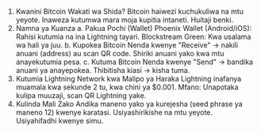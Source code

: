 1. Kwanini Bitcoin Wakati wa Shida?
Bitcoin haiwezi kuchukuliwa na mtu yeyote.
Inaweza kutumwa mara moja kupitia intaneti.
Huitaji benki.
2. Namna ya Kuanza
a. Pakua Pochi (Wallet)
Phoenix Wallet (Android/iOS): Rahisi kutumia na ina Lightning tayari.
Blockstream Green: Kwa usalama wa hali ya juu.
b. Kupokea Bitcoin
Nenda kwenye "Receive" → nakili anuani (address) au scan QR code.
Shiriki anuani yako kwa mtu anayekutumia pesa.
c. Kutuma Bitcoin
Nenda kwenye "Send" → bandika anuani ya anayepokea.
Thibitisha kiasi → kisha tuma.
3. Kutumia Lightning Network kwa Malipo ya Haraka
Lightning inafanya muamala kwa sekunde 2 tu, kwa chini ya $0.001.
Mfano: Unapotaka kulipa muuzaji, scan QR Lightning yake.
4. Kulinda Mali Zako
Andika maneno yako ya kurejesha (seed phrase ya maneno 12) kwenye karatasi.
Usiyashirikishe na mtu yeyote.
Usiyahifadhi kwenye simu.
